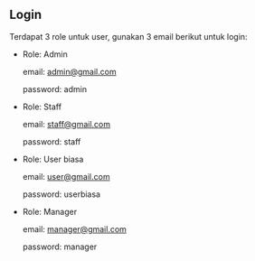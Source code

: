 ## Login

Terdapat 3 role untuk user, gunakan 3 email berikut untuk login:

- Role: Admin

    email: admin@gmail.com
    
    password: admin
    
- Role: Staff

    email: staff@gmail.com
    
    password: staff
    
- Role: User biasa

    email: user@gmail.com 
    
    password: userbiasa

- Role: Manager

    email: manager@gmail.com 
    
    password: manager

